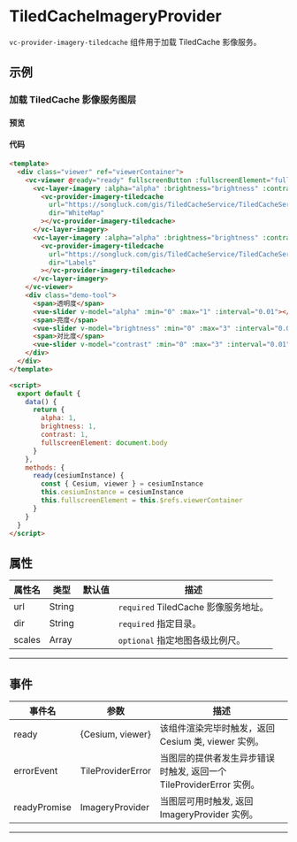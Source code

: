 # TiledCacheImageryProvider

`vc-provider-imagery-tiledcache` 组件用于加载 TiledCache 影像服务。

## 示例

### 加载 TiledCache 影像服务图层

#### 预览

<doc-preview>
  <template>
    <div class="viewer" ref="viewerContainer">
      <vc-viewer @ready="ready" fullscreenButton :fullscreenElement="fullscreenElement">
        <vc-layer-imagery :alpha="alpha" :brightness="brightness" :contrast="contrast">
          <vc-provider-imagery-tiledcache
            url="https://songluck.com/gis/TiledCacheService/TiledCacheServlet"
            dir="WhiteMap"
          ></vc-provider-imagery-tiledcache>
        </vc-layer-imagery>
        <vc-layer-imagery :alpha="alpha" :brightness="brightness" :contrast="contrast">
          <vc-provider-imagery-tiledcache
            url="https://songluck.com/gis/TiledCacheService/TiledCacheServlet"
            dir="Labels"
          ></vc-provider-imagery-tiledcache>
        </vc-layer-imagery>
      </vc-viewer>
      <div class="demo-tool">
        <span>透明度</span>
        <vue-slider v-model="alpha" :min="0" :max="1" :interval="0.01"></vue-slider>
        <span>亮度</span>
        <vue-slider v-model="brightness" :min="0" :max="3" :interval="0.01"></vue-slider>
        <span>对比度</span>
        <vue-slider v-model="contrast" :min="0" :max="3" :interval="0.01"></vue-slider>
      </div>
    </div>
  </template>

  <script>
    export default {
      data() {
        return {
          alpha: 1,
          brightness: 1,
          contrast: 1,
          fullscreenElement: document.body
        }
      },
      methods: {
        ready(cesiumInstance) {
          const { Cesium, viewer } = cesiumInstance
          this.cesiumInstance = cesiumInstance
          this.fullscreenElement = this.$refs.viewerContainer
        }
      }
    }
  </script>
</doc-preview>

#### 代码

```html
<template>
  <div class="viewer" ref="viewerContainer">
    <vc-viewer @ready="ready" fullscreenButton :fullscreenElement="fullscreenElement">
      <vc-layer-imagery :alpha="alpha" :brightness="brightness" :contrast="contrast">
        <vc-provider-imagery-tiledcache
          url="https://songluck.com/gis/TiledCacheService/TiledCacheServlet"
          dir="WhiteMap"
        ></vc-provider-imagery-tiledcache>
      </vc-layer-imagery>
      <vc-layer-imagery :alpha="alpha" :brightness="brightness" :contrast="contrast">
        <vc-provider-imagery-tiledcache
          url="https://songluck.com/gis/TiledCacheService/TiledCacheServlet"
          dir="Labels"
        ></vc-provider-imagery-tiledcache>
      </vc-layer-imagery>
    </vc-viewer>
    <div class="demo-tool">
      <span>透明度</span>
      <vue-slider v-model="alpha" :min="0" :max="1" :interval="0.01"></vue-slider>
      <span>亮度</span>
      <vue-slider v-model="brightness" :min="0" :max="3" :interval="0.01"></vue-slider>
      <span>对比度</span>
      <vue-slider v-model="contrast" :min="0" :max="3" :interval="0.01"></vue-slider>
    </div>
  </div>
</template>

<script>
  export default {
    data() {
      return {
        alpha: 1,
        brightness: 1,
        contrast: 1,
        fullscreenElement: document.body
      }
    },
    methods: {
      ready(cesiumInstance) {
        const { Cesium, viewer } = cesiumInstance
        this.cesiumInstance = cesiumInstance
        this.fullscreenElement = this.$refs.viewerContainer
      }
    }
  }
</script>
```

## 属性

| 属性名 | 类型   | 默认值 | 描述                                 |
| ------ | ------ | ------ | ------------------------------------ |
| url    | String |        | `required` TiledCache 影像服务地址。 |
| dir    | String |        | `required` 指定目录。                |
| scales | Array  |        | `optional` 指定地图各级比例尺。      |

---

## 事件

| 事件名       | 参数              | 描述                                                                |
| ------------ | ----------------- | ------------------------------------------------------------------- |
| ready        | {Cesium, viewer}  | 该组件渲染完毕时触发，返回 Cesium 类, viewer 实例。                 |
| errorEvent   | TileProviderError | 当图层的提供者发生异步错误时触发, 返回一个 TileProviderError 实例。 |
| readyPromise | ImageryProvider   | 当图层可用时触发, 返回 ImageryProvider 实例。                       |

---

